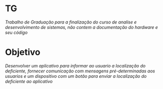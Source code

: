 # TG
*Trabalho de Graduação para a finalização do curso de analise e desenvolvimento de sistemas, não contem a documentação do hardware e seu código*
# Objetivo
*Desenvolver um aplicativo para informar ao usuario a localização do deficiente, fornecer comunicação com mensagens pré-determinadas aos usuarios e um dispositivo com um botão para enviar a localização do deficiente ao aplicativo*
